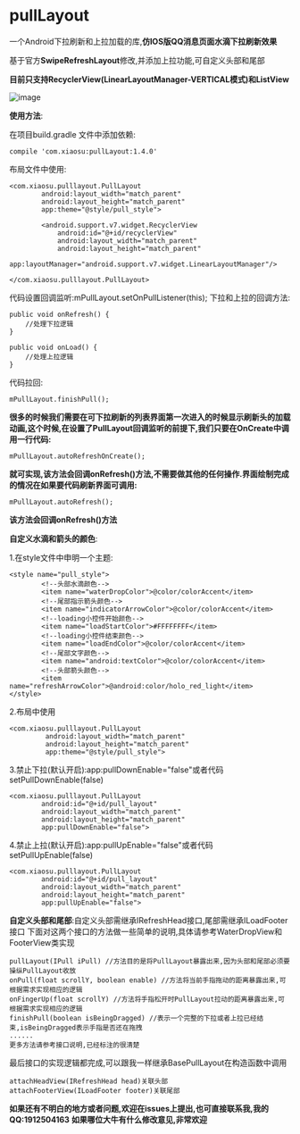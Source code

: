 # pullLayout
一个Android下拉刷新和上拉加载的库,**仿IOS版QQ消息页面水滴下拉刷新效果**

基于官方**SwipeRefreshLayout**修改,并添加上拉功能,可自定义头部和尾部

**目前只支持RecyclerView(LinearLayoutManager-VERTICAL模式)和ListView**

![image](https://github.com/shubowen/pullLayout/blob/master/app/image.gif)

**使用方法**:
    
在项目build.gradle 文件中添加依赖:
    
    compile 'com.xiaosu:pullLayout:1.4.0'
    
布局文件中使用:
    
    <com.xiaosu.pulllayout.PullLayout
            android:layout_width="match_parent"
            android:layout_height="match_parent"
            app:theme="@style/pull_style">
    
            <android.support.v7.widget.RecyclerView
                android:id="@+id/recyclerView"
                android:layout_width="match_parent"
                android:layout_height="match_parent"
                app:layoutManager="android.support.v7.widget.LinearLayoutManager"/>
    
    </com.xiaosu.pulllayout.PullLayout>
    
代码设置回调监听:mPullLayout.setOnPullListener(this);
下拉和上拉的回调方法:

    public void onRefresh() {
        //处理下拉逻辑
    }

    public void onLoad() {
        //处理上拉逻辑
    }

代码拉回:

    mPullLayout.finishPull();

**很多的时候我们需要在可下拉刷新的列表界面第一次进入的时候显示刷新头的加载动画,这个时候,在设置了PullLayout回调监听的前提下,我们只要在OnCreate中调用一行代码:**

    mPullLayout.autoRefreshOnCreate();

**就可实现,该方法会回调onRefresh()方法,不需要做其他的任何操作.界面绘制完成的情况在如果要代码刷新界面可调用:**
    
    mPullLayout.autoRefresh();

**该方法会回调onRefresh()方法**

**自定义水滴和箭头的颜色**:
    
1.在style文件中申明一个主题:
    
    <style name="pull_style">
            <!--头部水滴颜色-->
            <item name="waterDropColor">@color/colorAccent</item>
            <!--尾部指示箭头颜色-->
            <item name="indicatorArrowColor">@color/colorAccent</item>
            <!--loading小控件开始颜色-->
            <item name="loadStartColor">#FFFFFFFF</item>
            <!--loading小控件结束颜色-->
            <item name="loadEndColor">@color/colorAccent</item>
            <!--尾部文字颜色-->
            <item name="android:textColor">@color/colorAccent</item>
            <!--头部箭头颜色-->
            <item name="refreshArrowColor">@android:color/holo_red_light</item>
    </style>

2.布局中使用
    
    <com.xiaosu.pulllayout.PullLayout
             android:layout_width="match_parent"
             android:layout_height="match_parent"
             app:theme="@style/pull_style">

3.禁止下拉(默认开启):app:pullDownEnable="false"或者代码setPullDownEnable(false)
    
    <com.xiaosu.pulllayout.PullLayout
            android:id="@+id/pull_layout"
            android:layout_width="match_parent"
            android:layout_height="match_parent"
            app:pullDownEnable="false">

4.禁止上拉(默认开启):app:pullUpEnable="false"或者代码setPullUpEnable(false)

    <com.xiaosu.pulllayout.PullLayout
            android:id="@+id/pull_layout"
            android:layout_width="match_parent"
            android:layout_height="match_parent"
            app:pullUpEnable="false">

**自定义头部和尾部**:自定义头部需继承IRefreshHead接口,尾部需继承ILoadFooter接口
下面对这两个接口的方法做一些简单的说明,具体请参考WaterDropView和FooterView类实现
    
    pullLayout(IPull iPull) //方法目的是将PullLayout暴露出来,因为头部和尾部必须要操纵PullLayout收放
    onPull(float scrollY, boolean enable) //方法将当前手指拖动的距离暴露出来,可根据需求实现相应的逻辑
    onFingerUp(float scrollY) //方法将手指松开时PullLayout拉动的距离暴露出来,可根据需求实现相应的逻辑
    finishPull(boolean isBeingDragged) //表示一个完整的下拉或者上拉已经结束,isBeingDragged表示手指是否还在拖拽
    ......
    更多方法请参考接口说明,已经标注的很清楚
    
最后接口的实现逻辑都完成,可以跟我一样继承BasePullLayout在构造函数中调用
    
    attachHeadView(IRefreshHead head)关联头部
    attachFooterView(ILoadFooter footer)关联尾部

**如果还有不明白的地方或者问题,欢迎在issues上提出,也可直接联系我,我的QQ:1912504163**
**如果哪位大牛有什么修改意见,非常欢迎**
